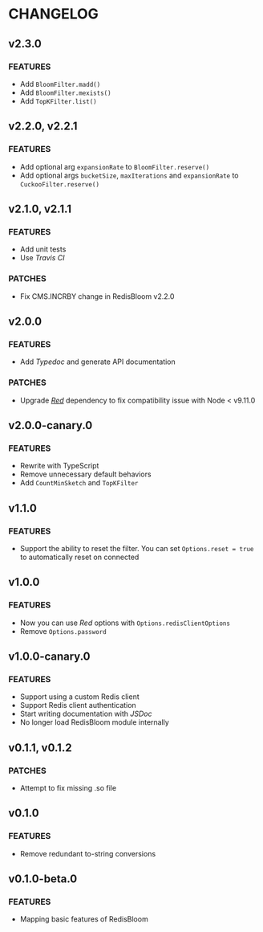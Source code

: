 # CHANGELOG

## v2.3.0

### FEATURES

- Add `BloomFilter.madd()`
- Add `BloomFilter.mexists()`
- Add `TopKFilter.list()`

## v2.2.0, v2.2.1

### FEATURES

- Add optional arg `expansionRate` to `BloomFilter.reserve()`
- Add optional args `bucketSize`, `maxIterations` and `expansionRate` to `CuckooFilter.reserve()`

## v2.1.0, v2.1.1

### FEATURES

- Add unit tests
- Use _Travis CI_

### PATCHES

- Fix CMS.INCRBY change in RedisBloom v2.2.0

## v2.0.0

### FEATURES

- Add _Typedoc_ and generate API documentation

### PATCHES

- Upgrade [_Red_](https://github.com/albert-team/red) dependency to fix compatibility issue with Node < v9.11.0

## v2.0.0-canary.0

### FEATURES

- Rewrite with TypeScript
- Remove unnecessary default behaviors
- Add `CountMinSketch` and `TopKFilter`

## v1.1.0

### FEATURES

- Support the ability to reset the filter. You can set `Options.reset = true` to automatically reset on connected

## v1.0.0

### FEATURES

- Now you can use _Red_ options with `Options.redisClientOptions`
- Remove `Options.password`

## v1.0.0-canary.0

### FEATURES

- Support using a custom Redis client
- Support Redis client authentication
- Start writing documentation with _JSDoc_
- No longer load RedisBloom module internally

## v0.1.1, v0.1.2

### PATCHES

- Attempt to fix missing .so file

## v0.1.0

### FEATURES

- Remove redundant to-string conversions

## v0.1.0-beta.0

### FEATURES

- Mapping basic features of RedisBloom
